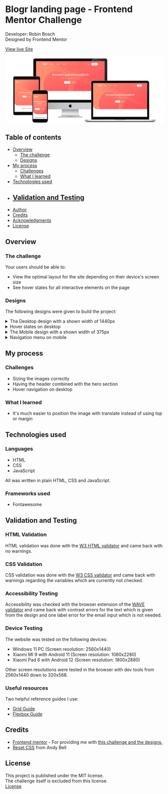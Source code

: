 # Blogr landing page - Frontend Mentor Challenge

Developer: Robin Bosch  
Designed by Frontend Mentor

[View live Site](https://robin-bosch.github.io/blogr-frontend-mentor)  

![Mockup image](docs/mockup-preview.png)

## Table of contents

- [Overview](#overview)
    - [The challenge](#the-challenge)
    - [Designs](#designs)
- [My process](#my-process)
    - [Challenges](#challenges)
    - [What I learned](#what-i-learned)
- [Technologies used](#technologies-used)
- [Validation and Testing](#validation-and-testing)
    -
- [Author](#author)
- [Credits](#author)
- [Acknowledgments](#acknowledgments)
- [License](#license)


## Overview

### The challenge

Your users should be able to:

- View the optimal layout for the site depending on their device's screen size
- See hover states for all interactive elements on the page

### Designs

The following designs were given to build the project:  

<details>
<summary>The Desktop design with a shown width of 1440px</summary>

![](docs/desktop-design.jpg)
</details>

<details>
<summary>Hover states on desktop</summary>

![](docs/desktop-active-states.jpg)
</details>

<details>
<summary>The Mobile design with a shown width of 375px</summary>

![](docs/mobile-design.jpg)
</details>

<details>
<summary>Navigation menu on mobile</summary>

![](docs/mobile-active-nav.jpg)
</details>

## My process

### Challenges

- Sizing the images correctly
- Having the header combined with the hero section
- Hover navigation on desktop

### What I learned

- It's much easier to position the image with translate instead of using top or margin

## Technologies used

### Languages

- HTML
- CSS
- JavaScript

All was written in plain HTML, CSS and JavaScript.

### Frameworks used

- Fontawesome

## Validation and Testing

### HTML Validation

HTML validation was done with the [W3 HTML validator](https://validator.w3.org/nu/) and came back with no warnings.

### CSS Validation

CSS validation was done with the [W3 CSS validator](https://jigsaw.w3.org/css-validator/) and came back with warnings regarding the variables which are currently not checked.

### Accessibility Testing

Accessibility was checked with the browser extension of the [WAVE validator](https://wave.webaim.org/) and came back with contrast errors for the text which is given from the design and one label error for the email input which is not needed.

### Device Testing

The website was tested on the following devices:

- Windows 11 PC (Screen resolution: 2560x1440)
- Xiaomi MI 9 with Android 11 (Screen resolution: 1080x2280)
- Xiaomi Pad 6 with Android 12 (Screen resolution: 1800x2880)

Other screen resolutions were tested in the browser with dev tools from 2560x1440 down to 320x568.

### Useful resources

Two helpful reference guides I use: 
- [Grid Guide](https://css-tricks.com/snippets/css/complete-guide-grid/)
- [Flexbox Guide](https://css-tricks.com/snippets/css/a-guide-to-flexbox/)

## Credits

- [Frontend mentor](https://www.frontendmentor.io) - For providing me with [this challenge and the designs.](https://www.frontendmentor.io/challenges/blogr-landing-page-EX2RLAApP) 
- [Reset CSS](https://andy-bell.co.uk/a-modern-css-reset/) from Andy Bell

## License

This project is published under the MIT license.  
The challenge itself is excluded from this license.  
[License](/LICENSE.txt)